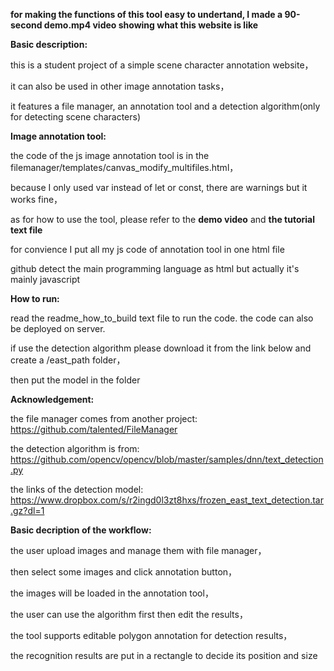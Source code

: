 **for making the functions of this tool easy to undertand, I made a 90-second demo.mp4 video showing what this website is like**


**Basic description:**


this is a student project of a simple scene character annotation website，

it can also be used in other image annotation tasks，

it features a file manager, an annotation tool and a detection algorithm(only for detecting scene characters)


**Image annotation tool:**


the code of the js image annotation tool is in the filemanager/templates/canvas_modify_multifiles.html，

because I only used var instead of let or const, there are warnings but it works fine，

as for how to use the tool, please refer to the **demo video** and **the tutorial text file**

for convience I put all my js code of annotation tool in one html file

github detect the main programming language as html but actually it's mainly javascript

**How to run:**


read the readme_how_to_build text file to run the code. the code can also be deployed on server. 

if use the detection algorithm please download it from the link below and create a /east_path folder，

then put the model in the folder


**Acknowledgement:**


the file manager comes from another project: https://github.com/talented/FileManager

the detection algorithm is from: https://github.com/opencv/opencv/blob/master/samples/dnn/text_detection.py

the links of the detection model: https://www.dropbox.com/s/r2ingd0l3zt8hxs/frozen_east_text_detection.tar.gz?dl=1


**Basic decription of the workflow:**


the user upload images and manage them with file manager，

then select some images and click annotation button，

the images will be loaded in the annotation tool，

the user can use the algorithm first then edit the results，

the tool supports editable polygon annotation for detection results，

the recognition results are put in a rectangle to decide its position and size


 

